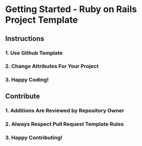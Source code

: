 # Getting Started - Ruby on Rails Project Template

## Instructions

### 1. Use Github Template

### 2. Change Attributes For Your Project

### 3. Happy Coding!

## Contribute

### 1. Additions Are Reviewed by Repository Owner

### 2. Always Respect Pull Request Template Rules

### 3. Happy Contributing!